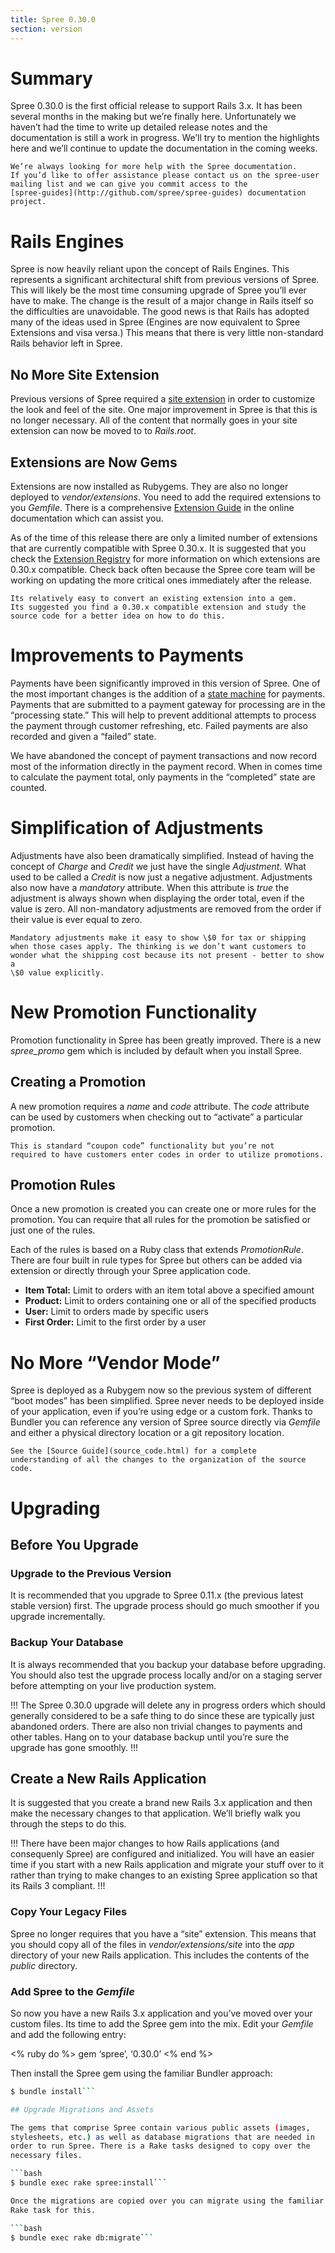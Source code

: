 ```yaml
---
title: Spree 0.30.0
section: version
---
```


# Summary

Spree 0.30.0 is the first official release to support Rails 3.x. It has
been several months in the making but we’re finally here. Unfortunately
we haven’t had the time to write up detailed release notes and the
documentation is still a work in progress. We’ll try to mention the
highlights here and we’ll continue to update the documentation in the
coming weeks.

~~~
We’re always looking for more help with the Spree documentation.
If you’d like to offer assistance please contact us on the spree-user
mailing list and we can give you commit access to the
[spree-guides](http://github.com/spree/spree-guides) documentation
project.
~~~

# Rails Engines

Spree is now heavily reliant upon the concept of Rails Engines. This
represents a significant architectural shift from previous versions of
Spree. This will likely be the most time consuming upgrade of Spree
you’ll ever have to make. The change is the result of a major change in
Rails itself so the difficulties are unavoidable. The good news is that
Rails has adopted many of the ideas used in Spree (Engines are now
equivalent to Spree Extensions and visa versa.) This means that there is
very little non-standard Rails behavior left in Spree.

## No More Site Extension

Previous versions of Spree required a [site
extension](http://spreecommerce.com/legacy/0-11-x/extensions.html#thesiteextension)
in order to customize the look and feel of the site. One major
improvement in Spree is that this is no longer necessary. All of the
content that normally goes in your site extension can now be moved to to
*Rails.root*.

## Extensions are Now Gems

Extensions are now installed as Rubygems. They are also no longer
deployed to *vendor/extensions*. You need to add the required extensions
to you *Gemfile*. There is a comprehensive [Extension
Guide](http://spreecommerce.com/documentation/extensions.html) in the
online documentation which can assist you.

As of the time of this release there are only a limited number of
extensions that are currently compatible with Spree 0.30.x. It is
suggested that you check the [Extension
Registry](http://spreecommerce.com/extensions) for more information on
which extensions are 0.30.x compatible. Check back often because the
Spree core team will be working on updating the more critical ones
immediately after the release.

~~~
Its relatively easy to convert an existing extension into a gem.
Its suggested you find a 0.30.x compatible extension and study the
source code for a better idea on how to do this.
~~~

# Improvements to Payments

Payments have been significantly improved in this version of Spree. One
of the most important changes is the addition of a [state
machine](https://github.com/pluginaweek/state_machine) for payments.
Payments that are submitted to a payment gateway for processing are in
the “processing state.” This will help to prevent additional attempts to
process the payment through customer refreshing, etc. Failed payments
are also recorded and given a “failed” state.

We have abandoned the concept of payment transactions and now record
most of the information directly in the payment record. When in comes
time to calculate the payment total, only payments in the “completed”
state are counted.

# Simplification of Adjustments

Adjustments have also been dramatically simplified. Instead of having
the concept of *Charge* and *Credit* we just have the single
*Adjustment*. What used to be called a *Credit* is now just a negative
adjustment. Adjustments also now have a *mandatory* attribute. When this
attribute is *true* the adjustment is always shown when displaying the
order total, even if the value is zero. All non-mandatory adjustments
are removed from the order if their value is ever equal to zero.

~~~
Mandatory adjustments make it easy to show \$0 for tax or shipping
when those cases apply. The thinking is we don’t want customers to
wonder what the shipping cost because its not present - better to show a
\$0 value explicitly.
~~~

# New Promotion Functionality

Promotion functionality in Spree has been greatly improved. There is a
new *spree\_promo* gem which is included by default when you install
Spree.

## Creating a Promotion

A new promotion requires a *name* and *code* attribute. The *code*
attribute can be used by customers when checking out to “activate” a
particular promotion.

~~~
This is standard “coupon code” functionality but you’re not
required to have customers enter codes in order to utilize promotions.
~~~

## Promotion Rules

Once a new promotion is created you can create one or more rules for the
promotion. You can require that all rules for the promotion be satisfied
or just one of the rules.

Each of the rules is based on a Ruby class that extends *PromotionRule*.
There are four built in rule types for Spree but others can be added via
extension or directly through your Spree application code.

-   **Item Total:** Limit to orders with an item total above a specified
    amount
-   **Product:** Limit to orders containing one or all of the specified
    products
-   **User:** Limit to orders made by specific users
-   **First Order:** Limit to the first order by a user

# No More “Vendor Mode”

Spree is deployed as a Rubygem now so the previous system of different
“boot modes” has been simplified. Spree never needs to be deployed
inside of your application, even if you’re using edge or a custom fork.
Thanks to Bundler you can reference any version of Spree source directly
via *Gemfile* and either a physical directory location or a git
repository location.

~~~
See the [Source Guide](source_code.html) for a complete
understanding of all the changes to the organization of the source code.
~~~

# Upgrading

## Before You Upgrade

### Upgrade to the Previous Version

It is recommended that you upgrade to Spree 0.11.x (the previous latest
stable version) first. The upgrade process should go much smoother if
you upgrade incrementally.

### Backup Your Database

It is always recommended that you backup your database before upgrading.
You should also test the upgrade process locally and/or on a staging
server before attempting on your live production system.

!!!
The Spree 0.30.0 upgrade will delete any in progress orders
which should generally considered to be a safe thing to do since these
are typically just abandoned orders. There are also non trivial changes
to payments and other tables. Hang on to your database backup until
you’re sure the upgrade has gone smoothly.
!!!

## Create a New Rails Application

It is suggested that you create a brand new Rails 3.x application and
then make the necessary changes to that application. We’ll briefly walk
you through the steps to do this.

!!!
There have been major changes to how Rails applications (and
consequenly Spree) are configured and initialized. You will have an
easier time if you start with a new Rails application and migrate your
stuff over to it rather than trying to make changes to an existing Spree
application so that its Rails 3 compliant.
!!!

### Copy Your Legacy Files

Spree no longer requires that you have a “site” extension. This means
that you should copy all of the files in *vendor/extensions/site* into
the *app* directory of your new Rails application. This includes the
contents of the *public* directory.

### Add Spree to the *Gemfile*

So now you have a new Rails 3.x application and you’ve moved over your
custom files. Its time to add the Spree gem into the mix. Edit your
*Gemfile* and add the following entry:

<% ruby do %>
    gem ‘spree’, ‘0.30.0’
<% end %>

Then install the Spree gem using the familiar Bundler approach:

```bash
$ bundle install```

## Upgrade Migrations and Assets

The gems that comprise Spree contain various public assets (images,
stylesheets, etc.) as well as database migrations that are needed in
order to run Spree. There is a Rake tasks designed to copy over the
necessary files.

```bash
$ bundle exec rake spree:install```

Once the migrations are copied over you can migrate using the familiar
Rake task for this.

```bash
$ bundle exec rake db:migrate```